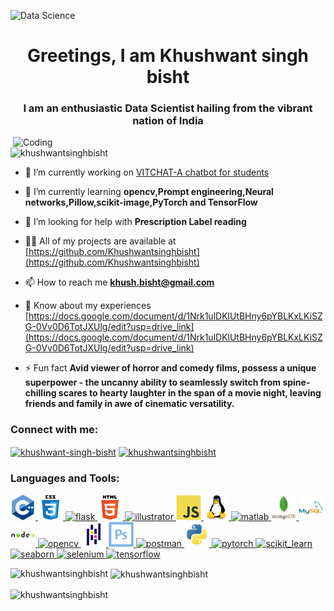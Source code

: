 ![Data Science](https://github.com/Hiren838/Hiren838/assets/73177128/b9f5d0c7-6233-4b83-9541-2a756cfd884d)
<h1 align="center">Greetings, I am Khushwant singh bisht</h1>
<h3 align="center">I am an enthusiastic Data Scientist hailing from the vibrant nation of India</h3>
<img align="right" alt="Coding" width="500" src="https://media1.giphy.com/media/PjJ1cLHqLEveXysGDB/giphy.gif?cid=ecf05e47vgananofgsdugne4m2ur2klbh9xhel5lojcfenxc&ep=v1_gifs_search&rid=giphy.gif&ct=g">

<p align="left"> <img src="https://komarev.com/ghpvc/?username=khushwantsinghbisht&label=Profile%20views&color=0e75b6&style=flat" alt="khushwantsinghbisht" /> </p>

- 🔭 I’m currently working on [VITCHAT-A chatbot for students](https://github.com/Khushwantsinghbisht/vitchat)

- 🌱 I’m currently learning **opencv,Prompt engineering,Neural networks,Pillow,scikit-image,PyTorch and TensorFlow**

- 🤝 I’m looking for help with **Prescription Label reading**

- 👨‍💻 All of my projects are available at [https://github.com/Khushwantsinghbisht](https://github.com/Khushwantsinghbisht)

- 📫 How to reach me **khush.bisht@gmail.com**

- 📄 Know about my experiences [https://docs.google.com/document/d/1Nrk1ulDKlUtBHny6pYBLKxLKiSZG-0Vv0D6TotJXUlg/edit?usp=drive_link](https://docs.google.com/document/d/1Nrk1ulDKlUtBHny6pYBLKxLKiSZG-0Vv0D6TotJXUlg/edit?usp=drive_link)

- ⚡ Fun fact **Avid viewer of horror and comedy films, possess a unique superpower - the uncanny ability to seamlessly switch from spine-chilling scares to hearty laughter in the span of a movie night, leaving friends and family in awe of cinematic versatility.**

<h3 align="left">Connect with me:</h3>
<p align="left">
<a href="https://linkedin.com/in/khushwant-singh-bisht" target="blank"><img align="center" src="https://raw.githubusercontent.com/rahuldkjain/github-profile-readme-generator/master/src/images/icons/Social/linked-in-alt.svg" alt="khushwant-singh-bisht" height="30" width="40" /></a>
<a href="https://instagram.com/khushwantsinghbisht" target="blank"><img align="center" src="https://raw.githubusercontent.com/rahuldkjain/github-profile-readme-generator/master/src/images/icons/Social/instagram.svg" alt="khushwantsinghbisht" height="30" width="40" /></a>
</p>

<h3 align="left">Languages and Tools:</h3>
<p align="left"> <a href="https://www.w3schools.com/cpp/" target="_blank" rel="noreferrer"> <img src="https://raw.githubusercontent.com/devicons/devicon/master/icons/cplusplus/cplusplus-original.svg" alt="cplusplus" width="40" height="40"/> </a> <a href="https://www.w3schools.com/css/" target="_blank" rel="noreferrer"> <img src="https://raw.githubusercontent.com/devicons/devicon/master/icons/css3/css3-original-wordmark.svg" alt="css3" width="40" height="40"/> </a> <a href="https://flask.palletsprojects.com/" target="_blank" rel="noreferrer"> <img src="https://www.vectorlogo.zone/logos/pocoo_flask/pocoo_flask-icon.svg" alt="flask" width="40" height="40"/> </a> <a href="https://www.w3.org/html/" target="_blank" rel="noreferrer"> <img src="https://raw.githubusercontent.com/devicons/devicon/master/icons/html5/html5-original-wordmark.svg" alt="html5" width="40" height="40"/> </a> <a href="https://www.adobe.com/in/products/illustrator.html" target="_blank" rel="noreferrer"> <img src="https://www.vectorlogo.zone/logos/adobe_illustrator/adobe_illustrator-icon.svg" alt="illustrator" width="40" height="40"/> </a> <a href="https://developer.mozilla.org/en-US/docs/Web/JavaScript" target="_blank" rel="noreferrer"> <img src="https://raw.githubusercontent.com/devicons/devicon/master/icons/javascript/javascript-original.svg" alt="javascript" width="40" height="40"/> </a> <a href="https://www.linux.org/" target="_blank" rel="noreferrer"> <img src="https://raw.githubusercontent.com/devicons/devicon/master/icons/linux/linux-original.svg" alt="linux" width="40" height="40"/> </a> <a href="https://www.mathworks.com/" target="_blank" rel="noreferrer"> <img src="https://upload.wikimedia.org/wikipedia/commons/2/21/Matlab_Logo.png" alt="matlab" width="40" height="40"/> </a> <a href="https://www.mongodb.com/" target="_blank" rel="noreferrer"> <img src="https://raw.githubusercontent.com/devicons/devicon/master/icons/mongodb/mongodb-original-wordmark.svg" alt="mongodb" width="40" height="40"/> </a> <a href="https://www.mysql.com/" target="_blank" rel="noreferrer"> <img src="https://raw.githubusercontent.com/devicons/devicon/master/icons/mysql/mysql-original-wordmark.svg" alt="mysql" width="40" height="40"/> </a> <a href="https://nodejs.org" target="_blank" rel="noreferrer"> <img src="https://raw.githubusercontent.com/devicons/devicon/master/icons/nodejs/nodejs-original-wordmark.svg" alt="nodejs" width="40" height="40"/> </a> <a href="https://opencv.org/" target="_blank" rel="noreferrer"> <img src="https://www.vectorlogo.zone/logos/opencv/opencv-icon.svg" alt="opencv" width="40" height="40"/> </a> <a href="https://pandas.pydata.org/" target="_blank" rel="noreferrer"> <img src="https://raw.githubusercontent.com/devicons/devicon/2ae2a900d2f041da66e950e4d48052658d850630/icons/pandas/pandas-original.svg" alt="pandas" width="40" height="40"/> </a> <a href="https://www.photoshop.com/en" target="_blank" rel="noreferrer"> <img src="https://raw.githubusercontent.com/devicons/devicon/master/icons/photoshop/photoshop-line.svg" alt="photoshop" width="40" height="40"/> </a> <a href="https://postman.com" target="_blank" rel="noreferrer"> <img src="https://www.vectorlogo.zone/logos/getpostman/getpostman-icon.svg" alt="postman" width="40" height="40"/> </a> <a href="https://www.python.org" target="_blank" rel="noreferrer"> <img src="https://raw.githubusercontent.com/devicons/devicon/master/icons/python/python-original.svg" alt="python" width="40" height="40"/> </a> <a href="https://pytorch.org/" target="_blank" rel="noreferrer"> <img src="https://www.vectorlogo.zone/logos/pytorch/pytorch-icon.svg" alt="pytorch" width="40" height="40"/> </a> <a href="https://scikit-learn.org/" target="_blank" rel="noreferrer"> <img src="https://upload.wikimedia.org/wikipedia/commons/0/05/Scikit_learn_logo_small.svg" alt="scikit_learn" width="40" height="40"/> </a> <a href="https://seaborn.pydata.org/" target="_blank" rel="noreferrer"> <img src="https://seaborn.pydata.org/_images/logo-mark-lightbg.svg" alt="seaborn" width="40" height="40"/> </a> <a href="https://www.selenium.dev" target="_blank" rel="noreferrer"> <img src="https://raw.githubusercontent.com/detain/svg-logos/780f25886640cef088af994181646db2f6b1a3f8/svg/selenium-logo.svg" alt="selenium" width="40" height="40"/> </a> <a href="https://www.tensorflow.org" target="_blank" rel="noreferrer"> <img src="https://www.vectorlogo.zone/logos/tensorflow/tensorflow-icon.svg" alt="tensorflow" width="40" height="40"/> </a> </p>

<p><img align="left" src="https://github-readme-stats.vercel.app/api/top-langs?username=khushwantsinghbisht&show_icons=true&locale=en&layout=compact" alt="khushwantsinghbisht" /></p>

<p>&nbsp;<img align="center" src="https://github-readme-stats.vercel.app/api?username=khushwantsinghbisht&show_icons=true&locale=en" alt="khushwantsinghbisht" /></p>

<p><img align="center" src="https://github-readme-streak-stats.herokuapp.com/?user=khushwantsinghbisht&" alt="khushwantsinghbisht" /></p>
